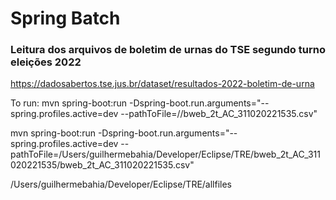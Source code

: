 # Spring Batch

### Leitura dos arquivos de boletim de urnas do TSE segundo turno eleições 2022

https://dadosabertos.tse.jus.br/dataset/resultados-2022-boletim-de-urna

To run:
mvn spring-boot:run -Dspring-boot.run.arguments="--spring.profiles.active=dev --pathToFile=/<PATH>/bweb_2t_AC_311020221535.csv"

mvn spring-boot:run -Dspring-boot.run.arguments="--spring.profiles.active=dev --pathToFile=/Users/guilhermebahia/Developer/Eclipse/TRE/bweb_2t_AC_311020221535/bweb_2t_AC_311020221535.csv"

/Users/guilhermebahia/Developer/Eclipse/TRE/allfiles